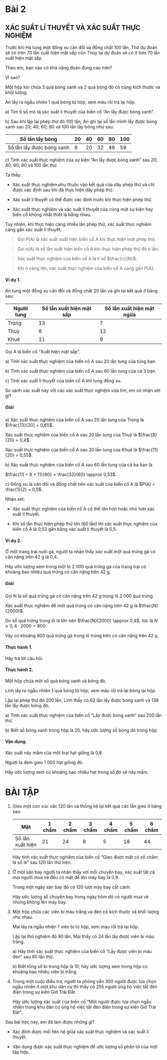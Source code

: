 # Bài 2

## XÁC SUẤT LÍ THUYẾT VÀ XÁC SUẤT THỰC NGHIỆM

Trước khi Hà tung một đồng xu cân đối và đồng chất 100 lần, Thơ dự đoán sẽ có trên 70 lần xuất hiện mặt sấp còn Thùy lại dự đoán sẽ có ít hơn 70 lần xuất hiện mặt sấp.

Theo em, bạn nào có khả năng đoán đúng cao hơn?

Vì sao?

Một hộp kín chứa 3 quả bóng xanh và 2 quả bóng đỏ có cùng kích thước và khối lượng.

An lấy ra ngẫu nhiên 1 quả bóng từ hộp, xem màu rồi trả lại hộp.

a) Tìm tỉ số mô tả xác suất lí thuyết của biến cố “An lấy được bóng xanh”.

b) Sau khi lập lại phép thử đó 100 lần, An ghi lại số lần mình lấy được bóng xanh sau 20; 40; 60; 80 và 100 lần lấy bóng như sau:

| Số lần lấy bóng | 20 | 40 | 60 | 80 | 100 |
|---|---|---|---|---|---|
| Số lần lấy được bóng xanh | 9 | 20 | 32 | 46 | 59 |

c) Tính xác suất thực nghiệm của sự kiện “An lấy được bóng xanh” sau 20; 40; 60; 80 và 100 lần thử.

Ta thấy:

- Xác suất thực nghiệm phụ thuộc vào kết quả của dãy phép thử và chỉ được xác định sau khi đã thực hiện dãy phép thử.

- Xác suất lí thuyết có thể được xác định trước khi thực hiện phép thử.

- Xác suất thực nghiệm và xác suất lí thuyết của cùng một sự kiện hay biến cố không nhất thiết là bằng nhau.

Tuy nhiên, khi thực hiện càng nhiều lần phép thử, xác suất thực nghiệm càng gần xác suất lí thuyết.

> Gọi P(A) là xác suất xuất hiện biến cố A khi thực hiện một phép thử.

> Gọi n(A) là số lần xuất hiện biến cố A khi thực hiện phép thử đó n lần.

> Xác suất thực nghiệm của biến cố A là tỉ số $\frac{n}{N}$.

> Khi n càng lớn, xác suất thực nghiệm của biến cố A càng gần P(A).

#### Ví dụ 1.
An tung một đồng xu cân đối và đồng chất 20 lần và ghi lại kết quả ở bảng sau:

| Người tung | Số lần xuất hiện mặt sấp | Số lần xuất hiện mặt ngửa |
|---|---|---|
| Trọng | 13 | 7 |
| Thuỳ | 8 | 12 |
| Khuê | 11 | 9 |

Gọi A là biến cố “Xuất hiện mặt sấp”.

a) Tính xác suất thực nghiệm của biến cố A sau 20 lần tung của từng bạn.

b) Tính xác suất thực nghiệm của biến cố A sau 60 lần tung của cả 3 bạn.

c) Tính xác suất lí thuyết của biến cố A khi tung đồng xu.

So sánh xác suất này với các xác suất thực nghiệm vừa tìm, em có nhận xét gì?

##### Giải
a) Xác suất thực nghiệm của biến cố A sau 20 lần tung của Trọng là $\frac{13}{20} = 0,65$.

Xác suất thực nghiệm của biến cố A sau 20 lần tung của Thuỳ là $\frac{8}{20} = 0,4$.

Xác suất thực nghiệm của biến cố A sau 20 lần tung của Khuê là $\frac{11}{20} = 0,55$.

b) Xác suất thực nghiệm của biến cố A sau 60 lần tung của cả ba bạn là

$\frac{13 + 8 + 11}{60} = \frac{32}{60} \approx 0,53$.

c) Đồng xu là cân đối và đồng chất nên xác suất của biến cố A là $P(A) = \frac{1}{2} = 0,5$.

Nhận xét:

- Xác suất thực nghiệm của biến cố A có thể lớn hơn hoặc nhỏ hơn xác suất lí thuyết.

- Khi số lần thực hiện phép thử lớn (60 lần) thì xác suất thực nghiệm của biến cố A là 0,53 gần bằng xác suất lí thuyết là 0,5.

#### Ví dụ 2.
Ở một trang trại nuôi gà, người ta nhận thấy xác suất một quả trứng gà có cân nặng trên 42 g là 0,4.

Hãy ước lượng xem trong một lô 2 000 quả trứng gà của trang trại có khoảng bao nhiêu quả trứng có cân nặng trên 42 g.

##### Giải
Gọi N là số quả trứng gà có cân nặng trên 42 g trong lô 2 000 quả trứng.

Xác suất thực nghiệm để một quả trứng có cân nặng trên 42 g là $\frac{N}{2000}$.

Do số quả trứng trong lô là lớn nên $\frac{N}{2000} \approx 0,4$, tức là $N \approx 0,4 \cdot 2000 = 800$.

Vậy có khoảng 800 quả trứng gà trong lô trứng trên có cân nặng trên 42 g.

#### Thực hành 1.
Hãy trả lời câu hỏi.

#### Thực hành 2.
Một hộp chứa một số quả bóng xanh và bóng đỏ.

Linh lấy ra ngẫu nhiên 1 quả bóng từ hộp, xem màu rồi trả lại bóng lại hộp.

Lập lại phép thử đó 200 lần, Linh thấy có 62 lần lấy được bóng xanh và 138 lần lấy được bóng đỏ.

a) Tính xác suất thực nghiệm của biến cố “Lấy được bóng xanh” sau 200 lần thử.

b) Biết số bóng xanh trong hộp là 20, hãy ước lượng số bóng đỏ trong hộp.

#### Vận dụng.
Xác suất nảy mầm của một loại hạt giống là 0,8.

Người ta đem gieo 1 000 hạt giống đó.

Hãy ước lượng xem có khoảng bao nhiêu hạt trong số đó sẽ nảy mầm.

# BÀI TẬP

1.  Gieo một con xúc xắc 120 lần và thống kê lại kết quả các lần gieo ở bảng sau:

    | Mặt | 1 chấm | 2 chấm | 3 chấm | 4 chấm | 5 chấm | 6 chấm |
    |---|---|---|---|---|---|---|
    | Số lần xuất hiện | 21 | 24 | 8 | 5 | 18 | 44 |

    Hãy tính xác suất thực nghiệm của biến cố “Gieo được mặt có số chấm là số lẻ” sau 120 lần thử trên.

2.  Ở một sân bay người ta nhận thấy với mỗi chuyến bay, xác suất tất cả mọi người mua vé đều có mặt để lên máy bay là 0,9.

    Trong một ngày sân bay đó có 120 lượt máy bay cất cánh.

    Hãy ước lượng số chuyến bay trong ngày hôm đó có người mua vé nhưng không lên máy bay.

3.  Một hộp chứa các viên bi màu trắng và đen có kích thước và khối lượng như nhau.

    Mai lấy ra ngẫu nhiên 1 viên bi từ hộp, xem màu rồi trả lại hộp.

    Lập lại thử nghiệm đó 80 lần, Mai thấy có 24 lần lấy được viên bi màu trắng.

    a) Hãy tính xác suất thực nghiệm của biến cố “Lấy được viên bi màu đen” sau 80 lần thử.

    b) Biết tổng số bi trong hộp là 10, hãy ước lượng xem trong hộp có khoảng bao nhiêu viên bi trắng.

4.  Trong một cuộc điều tra, người ta phỏng vấn 300 người được lựa chọn ngẫu nhiên ở một khu dân cư thì thấy có 255 người ủng hộ việc tắt đèn điện trong sự kiện Giờ Trái Đất.

    Hãy ước lượng xác suất của biến cố “Một người được lựa chọn ngẫu nhiên trong khu dân cư ủng hộ việc tắt đèn điện trong sự kiện Giờ Trái Đất”.

Sau bài học này, em đã làm được những gì?

- Xác định được mối liên hệ giữa xác suất thực nghiệm và xác suất lí thuyết.

- Vận dụng được xác suất thực nghiệm để ước lượng số phần tử của một tập hợp.
